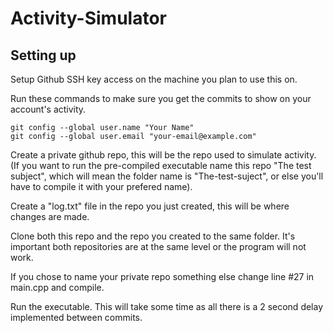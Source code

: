 # Activity-Simulator

## Setting up

Setup Github SSH key access on the machine you plan to use this on.

Run these commands to make sure you get the commits to show on your account's activity.

```
git config --global user.name "Your Name"
git config --global user.email "your-email@example.com"
```
Create a private github repo, this will be the repo used to simulate activity. (If you want to run the pre-compiled executable name this repo "The test subject", which will mean the folder name is "The-test-suject", or else you'll have to compile it with your prefered name).

Create a "log.txt" file in the repo you just created, this will be where changes are made.

Clone both this repo and the repo you created to the same folder. It's important both repositories are at the same level or the program will not work.

If you chose to name your private repo something else change line #27 in main.cpp and compile.

Run the executable. This will take some time as all there is a 2 second delay implemented between commits.
